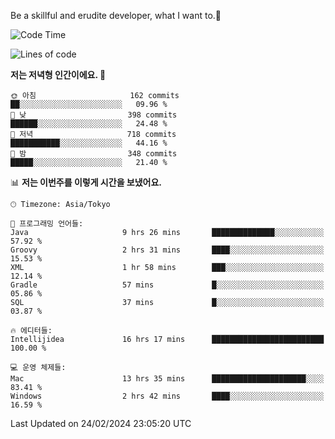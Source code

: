 Be a skillful and erudite developer, what I want to.👶

<!--START_SECTION:waka-->
![Code Time](http://img.shields.io/badge/Code%20Time-447%20hrs%2036%20mins-blue)

![Lines of code](https://img.shields.io/badge/%EC%A0%80%EB%8A%94%20%EC%97%AC%ED%83%9C%EA%B9%8C%EC%A7%80%20-756.9%20thousand%20%EC%A4%84%EC%9D%98%20%EC%BD%94%EB%93%9C%EB%A5%BC%20%EC%9E%91%EC%84%B1%ED%96%88%EC%96%B4%EC%9A%94.-blue)

**저는 저녁형 인간이에요. 🦉** 

```text
🌞 아침                     162 commits         ██░░░░░░░░░░░░░░░░░░░░░░░   09.96 % 
🌆 낮　                     398 commits         ██████░░░░░░░░░░░░░░░░░░░   24.48 % 
🌃 저녁                     718 commits         ███████████░░░░░░░░░░░░░░   44.16 % 
🌙 밤　                     348 commits         █████░░░░░░░░░░░░░░░░░░░░   21.40 % 
```


📊 **저는 이번주를 이렇게 시간을 보냈어요.** 

```text
🕑︎ Timezone: Asia/Tokyo

💬 프로그래밍 언어들: 
Java                     9 hrs 26 mins       ██████████████░░░░░░░░░░░   57.92 % 
Groovy                   2 hrs 31 mins       ████░░░░░░░░░░░░░░░░░░░░░   15.53 % 
XML                      1 hr 58 mins        ███░░░░░░░░░░░░░░░░░░░░░░   12.14 % 
Gradle                   57 mins             █░░░░░░░░░░░░░░░░░░░░░░░░   05.86 % 
SQL                      37 mins             █░░░░░░░░░░░░░░░░░░░░░░░░   03.87 % 

🔥 에디터들: 
Intellijidea             16 hrs 17 mins      █████████████████████████   100.00 % 

💻 운영 체제들: 
Mac                      13 hrs 35 mins      █████████████████████░░░░   83.41 % 
Windows                  2 hrs 42 mins       ████░░░░░░░░░░░░░░░░░░░░░   16.59 % 
```


 Last Updated on 24/02/2024 23:05:20 UTC
<!--END_SECTION:waka-->
